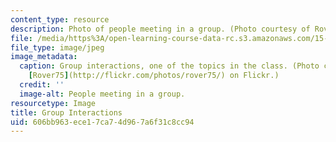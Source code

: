 ```yaml
---
content_type: resource
description: Photo of people meeting in a group. (Photo courtesy of Rover75 on Flickr.)
file: /media/https%3A/open-learning-course-data-rc.s3.amazonaws.com/15-341-individuals-groups-and-organizations-fall-2006/606bb963ece17ca74d967a6f31c8cc94_15-341f06.jpg
file_type: image/jpeg
image_metadata:
  caption: Group interactions, one of the topics in the class. (Photo courtesy of
    [Rover75](http://flickr.com/photos/rover75/) on Flickr.)
  credit: ''
  image-alt: People meeting in a group.
resourcetype: Image
title: Group Interactions
uid: 606bb963-ece1-7ca7-4d96-7a6f31c8cc94
---
```

